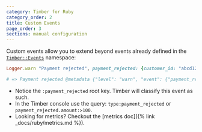 ```yaml
---
category: Timber for Ruby
category_order: 2
title: Custom Events
page_order: 3
sections: manual configuration
---
```


Custom events allow you to extend beyond events already defined in
the [`Timber::Events`](https://github.com/timberio/timber-ruby/tree/master/lib/timber/events) namespace:

```ruby
Logger.warn "Payment rejected", payment_rejected: {customer_id: "abcd1234", amount: 100, reason: "Card expired"}

# => Payment rejected @metadata {"level": "warn", "event": {"payment_rejected": {"customer_id": "abcd1234", "amount": 100, "reason": "Card expired"}}, "context": {...}}
```

* Notice the `:payment_rejected` root key. Timber will classify this event as such.
* In the Timber console use the query: `type:payment_rejected` or `payment_rejected.amount:>100`.
* Looking for metrics? Checkout the [metrics doc]({% link _docs/ruby/metrics.md %}).